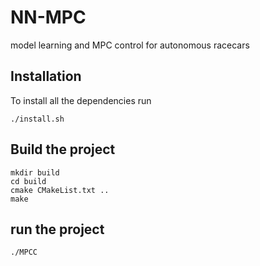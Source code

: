 # NN-MPC
model learning and MPC control for autonomous racecars


## Installation 

To install all the dependencies run 
```
./install.sh 
```
## Build the project 
```
mkdir build 
cd build 
cmake CMakeList.txt ..
make
```

## run the project 
```
./MPCC
```



